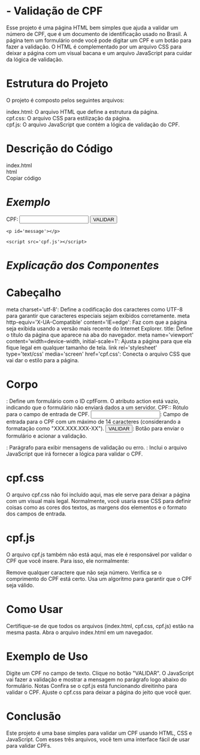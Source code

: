 # - Validação de CPF

Esse projeto é uma página HTML bem simples que ajuda a validar um número de CPF, que é um documento de identificação usado no Brasil. A página tem um formulário onde você pode digitar um CPF e um botão para fazer a validação. O HTML é complementado por um arquivo CSS para deixar a página com um visual bacana e um arquivo JavaScript para cuidar da lógica de validação.


# Estrutura do Projeto
O projeto é composto pelos seguintes arquivos:

index.html: O arquivo HTML que define a estrutura da página. <br>
cpf.css: O arquivo CSS para estilização da página.<br>
cpf.js: O arquivo JavaScript que contém a lógica de validação do CPF.<br>

# Descrição do Código
index.html <br>
html <br>
Copiar código <br>
# *Exemplo*
  
<!DOCTYPE html>
<html>
<head>
    <meta charset='utf-8'>
    <meta http-equiv='X-UA-Compatible' content='IE=edge'>
    <title>Validação de CPF</title>
    <meta name='viewport' content='width=device-width, initial-scale=1'>
    <link rel='stylesheet' type='text/css' media='screen' href='styli.css'>
</head>
<body>
    <form action="" id="cpfForm">
        <label for="">CPF:</label>
        <input type="text" id="cpf" name="cpf" maxlength="14">
        <button type="submit">VALIDAR</button>
    </form>

    <p id='message'></p>

    <script src='cpf.js'></script>
</body>
</html>

# *Explicação dos Componentes*

# Cabeçalho 
meta charset='utf-8': Define a codificação dos caracteres como UTF-8 para garantir que caracteres especiais sejam exibidos corretamente.
meta http-equiv='X-UA-Compatible' content='IE=edge': Faz com que a página seja exibida usando a versão mais recente do Internet Explorer.
title: Define o título da página que aparece na aba do navegador.
meta name='viewport' content='width=device-width, initial-scale=1': Ajusta a página para que ela fique legal em qualquer tamanho de tela.
link rel='stylesheet' type='text/css' media='screen' href='cpf.css': Conecta o arquivo CSS que vai dar o estilo para a página.

# Corpo 
<form action="" id="cpfForm">: Define um formulário com o ID cpfForm. O atributo action está vazio, indicando que o formulário não enviará dados a um servidor.
<label for="">CPF:</label>: Rótulo para o campo de entrada de CPF.
<input type="text" id="cpf" name="cpf" maxlength="14">: Campo de entrada para o CPF com um máximo de 14 caracteres (considerando a formatação como "XXX.XXX.XXX-XX").
<button type="submit">VALIDAR</button>: Botão para enviar o formulário e acionar a validação.
<p id='message'></p>: Parágrafo para exibir mensagens de validação ou erro.
<script src='cpf.js'></script>: Inclui o arquivo JavaScript que irá fornecer a lógica para validar o CPF.

# cpf.css
O arquivo cpf.css não foi incluído aqui, mas ele serve para deixar a página com um visual mais legal. Normalmente, você usaria esse CSS para definir coisas como as cores dos textos, as margens dos elementos e o formato dos campos de entrada.

# cpf.js
O arquivo cpf.js também não está aqui, mas ele é responsável por validar o CPF que você insere. Para isso, ele normalmente:

Remove qualquer caractere que não seja número.
Verifica se o comprimento do CPF está certo.
Usa um algoritmo para garantir que o CPF seja válido.
# Como Usar
Certifique-se de que todos os arquivos (index.html, cpf.css, cpf.js) estão na mesma pasta.
Abra o arquivo index.html em um navegador.
# Exemplo de Uso
Digite um CPF no campo de texto.
Clique no botão "VALIDAR".
O JavaScript vai fazer a validação e mostrar a mensagem no parágrafo logo abaixo do formulário.
Notas
Confira se o cpf.js está funcionando direitinho para validar o CPF.
Ajuste o cpf.css para deixar a página do jeito que você quer.
# Conclusão
Este projeto é uma base simples para validar um CPF usando HTML, CSS e JavaScript. Com esses três arquivos, você tem uma interface fácil de usar para validar CPFs.
